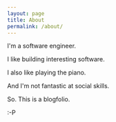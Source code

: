 ```yaml
---
layout: page
title: About
permalink: /about/
---
```


I'm a software engineer.

I like building interesting software.

I also like playing the piano.

And I'm not fantastic at social skills.

So. This is a blogfolio.

  :-P